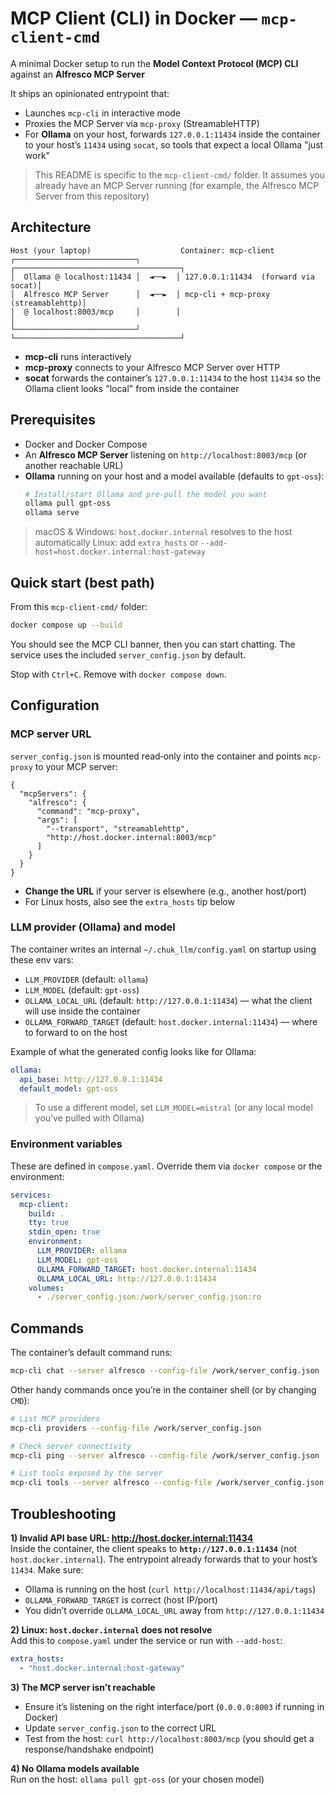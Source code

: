 # MCP Client (CLI) in Docker — `mcp-client-cmd`

A minimal Docker setup to run the **Model Context Protocol (MCP) CLI** against an **Alfresco MCP Server**

It ships an opinionated entrypoint that:

- Launches `mcp-cli` in interactive mode
- Proxies the MCP Server via `mcp-proxy` (StreamableHTTP)
- For **Ollama** on your host, forwards `127.0.0.1:11434` inside the container to your host’s `11434` using `socat`, so tools that expect a local Ollama "just work"

> This README is specific to the `mcp-client-cmd/` folder. It assumes you already have an MCP Server running (for example, the Alfresco MCP Server from this repository)

## Architecture

```
Host (your laptop)                    Container: mcp-client
┌───────────────────────────┐        ┌─────────────────────────────────────┐
│  Ollama @ localhost:11434 │  ◄──►  │ 127.0.0.1:11434  (forward via socat)│
│  Alfresco MCP Server      │  ◄──►  │ mcp-cli + mcp-proxy (streamablehttp)│
│  @ localhost:8003/mcp     │        │                                     │
└───────────────────────────┘        └─────────────────────────────────────┘
```

* **mcp-cli** runs interactively
* **mcp-proxy** connects to your Alfresco MCP Server over HTTP
* **socat** forwards the container’s `127.0.0.1:11434` to the host `11434` so the Ollama client looks "local" from inside the container

## Prerequisites

- Docker and Docker Compose
- An **Alfresco MCP Server** listening on `http://localhost:8003/mcp` (or another reachable URL)
- **Ollama** running on your host and a model available (defaults to `gpt-oss`):  
  ```bash
  # Install/start Ollama and pre-pull the model you want
  ollama pull gpt-oss
  ollama serve
  ```

> macOS & Windows: `host.docker.internal` resolves to the host automatically
> Linux: add `extra_hosts` or `--add-host=host.docker.internal:host-gateway`

## Quick start (best path)

From this `mcp-client-cmd/` folder:

```bash
docker compose up --build
```

You should see the MCP CLI banner, then you can start chatting. The service uses the included `server_config.json` by default.

Stop with `Ctrl+C`. Remove with `docker compose down`.

## Configuration

### MCP server URL

`server_config.json` is mounted read‑only into the container and points `mcp-proxy` to your MCP server:

```jsonc
{
  "mcpServers": {
    "alfresco": {
      "command": "mcp-proxy",
      "args": [
        "--transport", "streamablehttp",
        "http://host.docker.internal:8003/mcp"
      ]
    }
  }
}
```

- **Change the URL** if your server is elsewhere (e.g., another host/port)
- For Linux hosts, also see the `extra_hosts` tip below

### LLM provider (Ollama) and model

The container writes an internal `~/.chuk_llm/config.yaml` on startup using these env vars:

- `LLM_PROVIDER` (default: `ollama`)
- `LLM_MODEL` (default: `gpt-oss`)
- `OLLAMA_LOCAL_URL` (default: `http://127.0.0.1:11434`) — what the client will use inside the container
- `OLLAMA_FORWARD_TARGET` (default: `host.docker.internal:11434`) — where to forward to on the host

Example of what the generated config looks like for Ollama:

```yaml
ollama:
  api_base: http://127.0.0.1:11434
  default_model: gpt-oss
```

> To use a different model, set `LLM_MODEL=mistral` (or any local model you’ve pulled with Ollama)

### Environment variables

These are defined in `compose.yaml`. Override them via `docker compose` or the environment:

```yaml
services:
  mcp-client:
    build: .
    tty: true
    stdin_open: true
    environment:
      LLM_PROVIDER: ollama
      LLM_MODEL: gpt-oss
      OLLAMA_FORWARD_TARGET: host.docker.internal:11434
      OLLAMA_LOCAL_URL: http://127.0.0.1:11434
    volumes:
      - ./server_config.json:/work/server_config.json:ro
```

## Commands

The container’s default command runs:

```bash
mcp-cli chat --server alfresco --config-file /work/server_config.json
```

Other handy commands once you’re in the container shell (or by changing `CMD`):

```bash
# List MCP providers
mcp-cli providers --config-file /work/server_config.json

# Check server connectivity
mcp-cli ping --server alfresco --config-file /work/server_config.json

# List tools exposed by the server
mcp-cli tools --server alfresco --config-file /work/server_config.json
```

## Troubleshooting

**1) Invalid API base URL: http://host.docker.internal:11434**  
Inside the container, the client speaks to **`http://127.0.0.1:11434`** (not `host.docker.internal`). The entrypoint already forwards that to your host’s `11434`. Make sure:

- Ollama is running on the host (`curl http://localhost:11434/api/tags`)
- `OLLAMA_FORWARD_TARGET` is correct (host IP/port)
- You didn’t override `OLLAMA_LOCAL_URL` away from `http://127.0.0.1:11434`

**2) Linux: `host.docker.internal` does not resolve**  
Add this to `compose.yaml` under the service or run with `--add-host`:

```yaml
extra_hosts:
  - "host.docker.internal:host-gateway"
```

**3) The MCP server isn’t reachable**  
- Ensure it’s listening on the right interface/port (`0.0.0.0:8003` if running in Docker)
- Update `server_config.json` to the correct URL
- Test from the host: `curl http://localhost:8003/mcp` (you should get a response/handshake endpoint)

**4) No Ollama models available**  
Run on the host: `ollama pull gpt-oss` (or your chosen model)